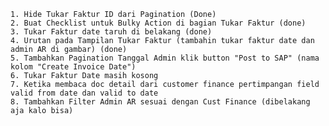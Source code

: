 	1. Hide Tukar Faktur ID dari Pagination (Done)
	2. Buat Checklist untuk Bulky Action di bagian Tukar Faktur (done)
	3. Tukar Faktur date taruh di belakang (done)
	4. Urutan pada Tampilan Tukar Faktur (tambahin tukar faktur date dan admin AR di gambar) (done)
	5. Tambahkan Pagination Tanggal Admin klik button "Post to SAP" (nama kolom "Create Invoice Date")
	6. Tukar Faktur Date masih kosong
	7. Ketika membaca doc detail dari customer finance pertimpangan field valid from date dan valid to date
	8. Tambahkan Filter Admin AR sesuai dengan Cust Finance (dibelakang aja kalo bisa)